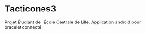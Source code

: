 Tacticones3
===========

Projet Étudiant de l'École Centrale de Lille.
Application android pour bracelet connecté.
